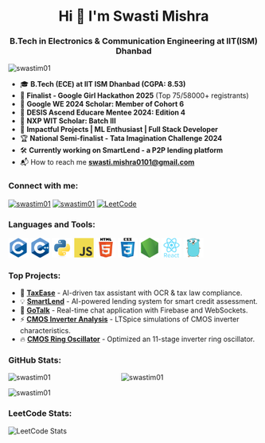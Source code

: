 <h1 align="center">Hi 👋 I'm Swasti Mishra</h1>
<h3 align="center">B.Tech in Electronics & Communication Engineering at IIT(ISM) Dhanbad</h3>

<p align="left"> <img src="https://komarev.com/ghpvc/?username=swastim01&label=Profile%20views&color=f9c453&style=plastic" alt="swastim01" /> </p>

- 🎓 **B.Tech (ECE) at IIT ISM Dhanbad (CGPA: 8.53)**
- 🚀 **Finalist - Google Girl Hackathon 2025** (Top 75/58000+ registrants)
- 🌟 **Google WE 2024 Scholar: Member of Cohort 6**
- 🌟 **DESIS Ascend Educare Mentee 2024: Edition 4**
- 🌟 **NXP WIT Scholar: Batch III**
- 📌 **Impactful Projects | ML Enthusiast | Full Stack Developer**
- 🏆 **National Semi-finalist - Tata Imagination Challenge 2024**
- 🛠 **Currently working on SmartLend - a P2P lending platform**
- 📬 How to reach me **swasti.mishra0101@gmail.com**

<h3 align="left">Connect with me:</h3>
<p align="left">
<a href="https://linkedin.com/in/swastim01" target="blank"><img align="center" src="https://raw.githubusercontent.com/rahuldkjain/github-profile-readme-generator/master/src/images/icons/Social/linked-in-alt.svg" alt="swastim01" height="30" width="40" /></a>
<a href="https://github.com/swastim01" target="blank"><img align="center" src="https://raw.githubusercontent.com/rahuldkjain/github-profile-readme-generator/master/src/images/icons/Social/github.svg" alt="swastim01" height="30" width="40" /></a>
<a href="https://leetcode.com/swastim01/" target="blank"><img align="center" src="https://upload.wikimedia.org/wikipedia/commons/1/19/LeetCode_logo_black.png" alt="LeetCode" height="30" width="40" /></a>
</p>

<h3 align="left">Languages and Tools:</h3>
<p align="left">
<img src="https://raw.githubusercontent.com/devicons/devicon/master/icons/c/c-original.svg" alt="C" width="40" height="40"/>
<img src="https://raw.githubusercontent.com/devicons/devicon/master/icons/cplusplus/cplusplus-original.svg" alt="C++" width="40" height="40"/>
<img src="https://raw.githubusercontent.com/devicons/devicon/master/icons/python/python-original.svg" alt="Python" width="40" height="40"/>
<img src="https://raw.githubusercontent.com/devicons/devicon/master/icons/javascript/javascript-original.svg" alt="JavaScript" width="40" height="40"/>
<img src="https://raw.githubusercontent.com/devicons/devicon/master/icons/html5/html5-original-wordmark.svg" alt="HTML" width="40" height="40"/>
<img src="https://raw.githubusercontent.com/devicons/devicon/master/icons/css3/css3-original-wordmark.svg" alt="CSS" width="40" height="40"/>
<img src="https://raw.githubusercontent.com/devicons/devicon/master/icons/nodejs/nodejs-original.svg" alt="Node.js" width="40" height="40"/>
<img src="https://raw.githubusercontent.com/devicons/devicon/master/icons/react/react-original-wordmark.svg" alt="React.js" width="40" height="40"/>
<img src="https://raw.githubusercontent.com/devicons/devicon/master/icons/go/go-original.svg" alt="Golang" width="40" height="40"/>
</p>

<h3 align="left">Top Projects:</h3>
<ul>
<li>🚀 <strong><a href="https://github.com/swastim01/TaxEase">TaxEase</a></strong> - AI-driven tax assistant with OCR & tax law compliance.</li>
<li>💡 <strong><a href="https://github.com/swastim01/SmartLend">SmartLend</a></strong> - AI-powered lending system for smart credit assessment.</li>
<li>💬 <strong><a href="https://github.com/swastim01/GoTalk">GoTalk</a></strong> - Real-time chat application with Firebase and WebSockets.</li>
<li>⚡ <strong><a href="https://github.com/swastim01/CMOS_Inverter_Analysis">CMOS Inverter Analysis</a></strong> - LTSpice simulations of CMOS inverter characteristics.</li>
<li>🔥 <strong><a href="https://github.com/swastim01/CMOS_Ring_Oscillator">CMOS Ring Oscillator</a></strong> - Optimized an 11-stage inverter ring oscillator.</li>
</ul>

<h3 align="left">GitHub Stats:</h3>
<p><img align="left" src="https://github-readme-stats.vercel.app/api?username=swastim01&show_icons=true&theme=dark&locale=en" alt="swastim01" height="45%" width="45%" /></p>
<p><img align="centre" src="https://github-readme-streak-stats.herokuapp.com/?user=swastim01&" alt="swastim01" height="47%" width="47%" /></p>
<p><img align="centre" src="https://github-readme-stats.vercel.app/api/top-langs?username=swastim01&show_icons=true&locale=en&layout=compact" alt="swastim01" /></p>

<h3 align="left">LeetCode Stats:</h3>
<p align="left">
<img src="https://leetcard.jacoblin.cool/swastim01?theme=dark&font=Karma&ext=contest" alt="LeetCode Stats" />
</p>

